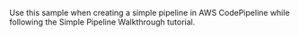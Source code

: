 Use this sample when creating a simple pipeline in AWS CodePipeline while following the Simple Pipeline Walkthrough tutorial. 
